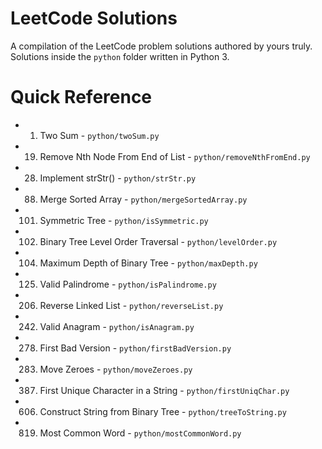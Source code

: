 # LeetCode Solutions

A compilation of the LeetCode problem solutions authored by yours truly. Solutions inside the `python` folder written in Python 3.

# Quick Reference

+ 1. Two Sum - `python/twoSum.py`
+ 19. Remove Nth Node From End of List - `python/removeNthFromEnd.py`
+ 28. Implement strStr() - `python/strStr.py`
+ 88. Merge Sorted Array - `python/mergeSortedArray.py`
+ 101. Symmetric Tree - `python/isSymmetric.py`
+ 102. Binary Tree Level Order Traversal - `python/levelOrder.py`
+ 104. Maximum Depth of Binary Tree - `python/maxDepth.py`
+ 125. Valid Palindrome - `python/isPalindrome.py`
+ 206. Reverse Linked List - `python/reverseList.py`
+ 242. Valid Anagram - `python/isAnagram.py`
+ 278. First Bad Version - `python/firstBadVersion.py`
+ 283. Move Zeroes - `python/moveZeroes.py`
+ 387. First Unique Character in a String - `python/firstUniqChar.py`
+ 606. Construct String from Binary Tree - `python/treeToString.py`
+ 819. Most Common Word - `python/mostCommonWord.py`
